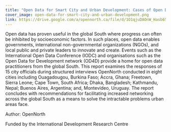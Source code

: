 ```yaml
---
title: "Open Data for Smart City and Urban Development: Cases of Open Data Production and Use in the Global South"
cover_image: open-data-for-smart-city-and-urban-development.png
link: https://drive.google.com/a/opennorth.ca/file/d/1O1qjuDAOnW_Hasb6S9ei84Qe1v-zam4i/view?usp=sharing
---
```

Open data has proven useful in the global South where progress can often be inhibited by socioeconomic factors. In such places, open data enables governments, international non-governmental organizations (NGOs), and local public and private leaders to innovate and create. Events such as the International Open Data Conference (IODC) and organisations such as the Open Data for Development network (OD4D) provide a home for open data practitioners from the global South. This report examines the responses of 15 city officials during structured interviews OpenNorth conducted in eight cities including Ouagadougou, Burkina Faso; Accra, Ghana; Freetown, Sierra Leone; Cape Town, South Africa; Dhaka, Bangladesh; Kathmandu, Nepal; Buenos Aires, Argentina; and, Montevideo, Uruguay. The report concludes with recommendations for facilitating increased networking across the global South as a means to solve the intractable problems urban areas face.

Author: OpenNorth

Funded by the International Development Research Centre
